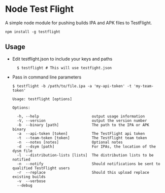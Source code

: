 # Node Test Flight

A simple node module for pushing builds IPA and APK files to TestFlight.


	npm install -g testflight


## Usage

* Edit testflight.json to include your keys and paths

		$ testflight # This will use testfight.json

* Pass in command line parameters

	  
	  $ testflight -b /path/to/file.ipa -a 'my-api-token' -t 'my-team-token' 
	  
	  Usage: testflight [options]

	  Options:

	    -h, --help                        output usage information
	    -V, --version                     output the version number
	    -b  --binary [path]               The path to the IPA or APK binary
	    -a  --api-token [token]           The TestFlight api token
	    -t  --team-token [token]          The TestFlight team token
	    -n  --notes [notes]               Optional notes
	    -d  --dsym [path]                 For IPAs, the location of the dysm file
	    -l  --distribution-lists [lists]  The distribution lists to be notified
	    -n  --notify                      Should notifications be sent to qualified TestFlight users
	    -r  --replace                     Should this upload replace existing builds
	    -v  --verbose                     
	    --debug                           
		

		

